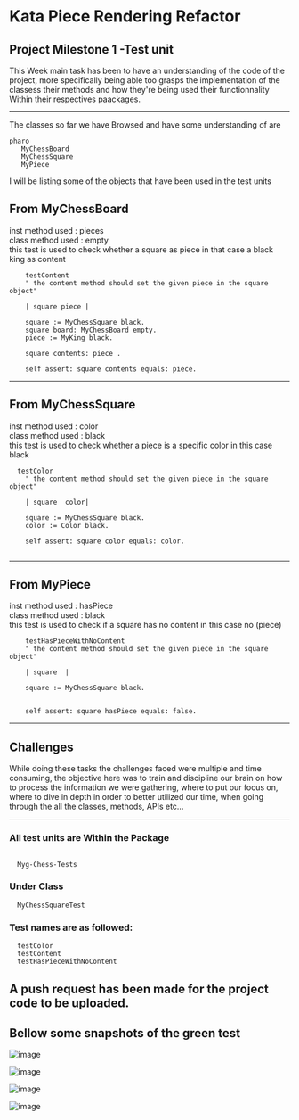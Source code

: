 # Kata Piece Rendering Refactor
## Project Milestone 1 -Test unit
This Week main task has been to have an understanding of the code of the project,
more specifically being able too grasps the implementation of the classess their methods and how they're being used their functionnality Within their respectives paackages.

--- 

 The classes so far we have Browsed and have some understanding of are 
 
 ``` 
 pharo
    MyChessBoard
    MyChessSquare
    MyPiece 

```
I will be listing some of the objects that have been used in the test units 

## From MyChessBoard </br>
inst method used : pieces </br>
class method used : empty </br>
this test is used to check whether a square as piece in that case a black king as content 

``` pharo
    testContent
	" the content method should set the given piece in the square object"

	| square piece |
	
	square := MyChessSquare black.
	square board: MyChessBoard empty.
	piece := MyKing black.
	
	square contents: piece .
	
	self assert: square contents equals: piece.

```

---

## From MyChessSquare </br>
inst method used : color </br>
class method used : black </br>
this test is used to check whether a piece is a specific color in this case black </br>

``` pharo
  testColor
	" the content method should set the given piece in the square object"

	| square  color|
	
	square := MyChessSquare black.
	color := Color black.
		
	self assert: square color equals: color.
  

```

---
## From MyPiece </br>
inst method used : hasPiece  </br>
class method used : black </br>
this test is used to check if a square has no content in this case no (piece)  </br>

``` pharo
    testHasPieceWithNoContent
	" the content method should set the given piece in the square object"

	| square  |
	
	square := MyChessSquare black.
		
	
	self assert: square hasPiece equals: false.

```
---
## Challenges

While doing these tasks the challenges faced were multiple and time consuming, the objective here was to train and discipline our brain
on how to process the information we were gathering, where to put our focus on, where to dive in depth in order to better utilized our time, when going 
through the all the classes, methods, APIs etc...

---

### All test units are Within the Package

``` pharo 

  Myg-Chess-Tests

```

### Under Class

``` pharo 
  MyChessSquareTest

```

### Test names are as followed:

``` pharo
  testColor
  testContent
  testHasPieceWithNoContent

```

## A push request has been made for the project code to be uploaded.

## Bellow some snapshots of the green test

![image](https://github.com/user-attachments/assets/31fe22ce-6506-49bf-9bae-bf9152735da1)

![image](https://github.com/user-attachments/assets/7d623266-50c0-4684-95ae-6b5c27795d88)

![image](https://github.com/user-attachments/assets/f1c41326-db42-457a-9f8e-6990e891d2a9)

![image](https://github.com/user-attachments/assets/74d2d6ab-868b-438d-aa9c-7c8938f5d2b5)






